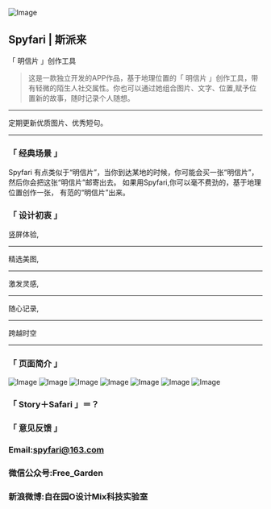 ![Image](https://shadowcz007.github.io/Spyfari/logo.png)

## Spyfari | 斯派来

「 明信片 」创作工具 

> 这是一款独立开发的APP作品，基于地理位置的「 明信片 」创作工具，带有轻微的陌生人社交属性。你也可以通过她组合图片、文字、位置,赋予位置新的故事，随时记录个人随想。

***

定期更新优质图片、优秀短句。

***

### 「 经典场景 」
Spyfari 有点类似于“明信片”，当你到达某地的时候，你可能会买一张“明信片”，然后你会把这张“明信片”邮寄出去。
如果用Spyfari,你可以毫不费劲的，基于地理位置创作一张，
有范的“明信片”出来。

### 「 设计初衷 」
竖屏体验,

***

精选美图,

***

激发灵感,

***

随心记录,

***

跨越时空

***

### 「 页面简介 」
![Image](https://shadowcz007.github.io/Spyfari/tip1.png)
![Image](https://shadowcz007.github.io/Spyfari/tip2.png)
![Image](https://shadowcz007.github.io/Spyfari/tip3.png)
![Image](https://shadowcz007.github.io/Spyfari/tip4.png)
![Image](https://shadowcz007.github.io/Spyfari/tip5.png)
![Image](https://shadowcz007.github.io/Spyfari/tip6.png)
![Image](https://shadowcz007.github.io/Spyfari/tip7.png)

### 「 Story＋Safari 」＝？

### 「 意见反馈 」

### Email:spyfari@163.com 

### 微信公众号:Free_Garden 

### 新浪微博:自在园O设计Mix科技实验室

